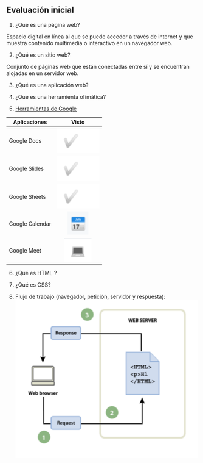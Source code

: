 ## Evaluación inicial 

1. ¿Qué es una página web?

Espacio digital en línea al que se puede acceder a través de internet y que muestra contenido multimedia o interactivo en un navegador web.

2. ¿Qué es un sitio web?

Conjunto de páginas web que están conectadas entre sí y se encuentran alojadas en un servidor web.

3. ¿Qué es una aplicación web?

4. ¿Qué es una herramienta ofimática?

5. [Herramientas de Google](https://www.google.com/intl/es-419/chrome/browser-tools/)

|Aplicaciones|Visto|
|---------------|:------------:|
|Google Docs|![tick](https://github.com/Jmaikelhh28/SMX2_M8_UF1_A2_HidalgoJeanMichael/blob/main/Captura.PNG)|
|Google Slides|![tick](https://github.com/Jmaikelhh28/SMX2_M8_UF1_A2_HidalgoJeanMichael/blob/main/Captura.PNG)|
|Google Sheets|![tick](https://github.com/Jmaikelhh28/SMX2_M8_UF1_A2_HidalgoJeanMichael/blob/main/Captura.PNG)|
|Google Calendar|![tick](https://github.com/Jmaikelhh28/SMX2_M8_UF1_A2_HidalgoJeanMichael/blob/main/Captura2.PNG)|
|Google Meet|![tick](https://github.com/Jmaikelhh28/SMX2_M8_UF1_A2_HidalgoJeanMichael/blob/main/Captura3.PNG)|

6. ¿Qué es HTML ?

<!D0CTYPE html>
<html lang=''en''>
<head>
    <meta charset=''UTF-8''>
    <meta http-equiv=''X-UA-Compatible' content=''IE=edge''>
    <meta name=''viewport'' content=''width=devicee-width, initial-scale=1.0''>
    <title>Document</title>
</head>
<body>

</body>
</html>

7. ¿Qué es CSS?

8. Flujo de trabajo (navegador, petición, servidor y respuesta):
![tick](https://github.com/Jmaikelhh28/SMX2_M8_UF1_A2_HidalgoJeanMichael/blob/main/Captura5.PNG)